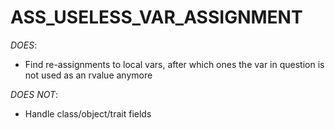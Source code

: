 ASS_USELESS_VAR_ASSIGNMENT
==========================

*DOES*:
- Find re-assignments to local vars, after which ones the var in question is not used as an rvalue anymore

*DOES NOT*:
- Handle class/object/trait fields